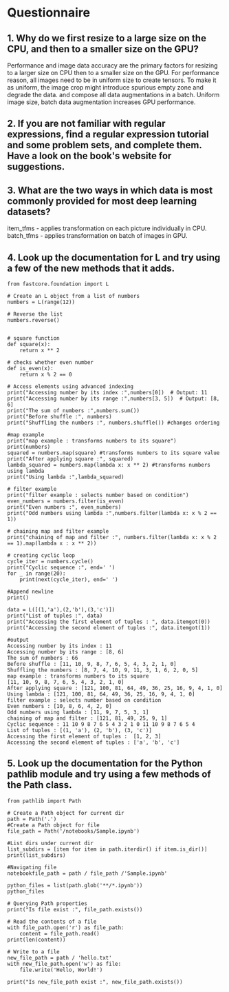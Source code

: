 #  Questionnaire

## 1. Why do we first resize to a large size on the CPU, and then to a smaller size on the GPU?
   Performance and image data accuracy are the primary factors for resizing to a larger size on CPU then to a smaller size on the GPU.
   For performance reason, all images need to be in uniform size to create tensors. To make it as uniform, the image crop might introduce spurious empty zone and degrade the data.
   and compose all data augmentations in a batch. Uniform image size, batch data augmentation increases GPU performance.

## 2. If you are not familiar with regular expressions, find a regular expression tutorial and some problem sets, and complete them. Have a look on the book's website for suggestions.

## 3. What are the two ways in which data is most commonly provided for most deep learning datasets?
item_tfms - applies transformation on each picture individually in CPU.
batch_tfms - applies transformation on batch of images in GPU.

## 4. Look up the documentation for L and try using a few of the new methods that it adds.
```
from fastcore.foundation import L

# Create an L object from a list of numbers
numbers = L(range(12))

# Reverse the list
numbers.reverse()


# square function
def square(x):
    return x ** 2

# checks whether even number
def is_even(x):
    return x % 2 == 0

# Access elements using advanced indexing
print("Accessing number by its index :",numbers[0])  # Output: 11
print("Accessing number by its range :",numbers[3, 5])  # Output: [8, 6]
print("The sum of numbers :",numbers.sum())
print("Before shuffle :", numbers)
print("Shuffling the numbers :", numbers.shuffle()) #changes ordering

#map example
print("map example : transforms numbers to its square")
print(numbers)
squared = numbers.map(square) #transforms numbers to its square value
print("After applying square :", squared)
lambda_squared = numbers.map(lambda x: x ** 2) #transforms numbers using lambda
print("Using lambda :",lambda_squared)

# filter example
print("filter example : selects number based on condition")
even_numbers = numbers.filter(is_even)
print("Even numbers :", even_numbers)
print("Odd numbers using lambda :",numbers.filter(lambda x: x % 2 == 1))

# chaining map and filter example
print("chaining of map and filter :", numbers.filter(lambda x: x % 2 == 1).map(lambda x : x ** 2))

# creating cyclic loop
cycle_iter = numbers.cycle()
print("Cyclic sequence :", end=' ')
for _ in range(20):
    print(next(cycle_iter), end=' ')

#Append newline
print()

data = L([(1,'a'),(2,'b'),(3,'c')])
print("List of tuples :", data)
print("Accessing the first element of tuples : ", data.itemgot(0))
print("Accessing the second element of tuples :", data.itemgot(1))

#output
Accessing number by its index : 11
Accessing number by its range : [8, 6]
The sum of numbers : 66
Before shuffle : [11, 10, 9, 8, 7, 6, 5, 4, 3, 2, 1, 0]
Shuffling the numbers : [8, 7, 4, 10, 9, 11, 3, 1, 6, 2, 0, 5]
map example : transforms numbers to its square
[11, 10, 9, 8, 7, 6, 5, 4, 3, 2, 1, 0]
After applying square : [121, 100, 81, 64, 49, 36, 25, 16, 9, 4, 1, 0]
Using lambda : [121, 100, 81, 64, 49, 36, 25, 16, 9, 4, 1, 0]
filter example : selects number based on condition
Even numbers : [10, 8, 6, 4, 2, 0]
Odd numbers using lambda : [11, 9, 7, 5, 3, 1]
chaining of map and filter : [121, 81, 49, 25, 9, 1]
Cyclic sequence : 11 10 9 8 7 6 5 4 3 2 1 0 11 10 9 8 7 6 5 4 
List of tuples : [(1, 'a'), (2, 'b'), (3, 'c')]
Accessing the first element of tuples :  [1, 2, 3]
Accessing the second element of tuples : ['a', 'b', 'c']
```

## 5. Look up the documentation for the Python pathlib module and try using a few methods of the Path class.
```
from pathlib import Path

# Create a Path object for current dir
path = Path('.')
#Create a Path object for file
file_path = Path('/notebooks/Sample.ipynb')

#List dirs under current dir
list_subdirs = [item for item in path.iterdir() if item.is_dir()]
print(list_subdirs)

#Navigating file
notebookfile_path = path / file_path /'Sample.ipynb'

python_files = list(path.glob('**/*.ipynb'))
python_files

# Querying Path properties
print("Is file exist :", file_path.exists())

# Read the contents of a file
with file_path.open('r') as file_path:
    content = file_path.read()
print(len(content))

# Write to a file
new_file_path = path / 'hello.txt'
with new_file_path.open('w') as file:
    file.write('Hello, World!')

print("Is new_file_path exist :", new_file_path.exists())
```


   
    
